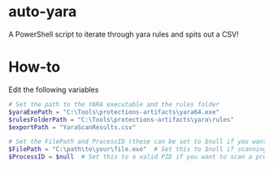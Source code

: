# auto-yara
A PowerShell script to iterate through yara rules and spits out a CSV!

# How-to
Edit the following variables <br>
```powershell
# Set the path to the YARA executable and the rules folder
$yaraExePath = "C:\Tools\protections-artifacts\yara64.exe"
$rulesFolderPath = "C:\Tools\protections-artifacts\yara\rules"
$exportPath = "YaraScanResults.csv"

# Set the FilePath and ProcessID (these can be set to $null if you want to skip them)
$FilePath = "C:\path\to\your\file.exe"  # Set this to $null if scanning a ProcessID
$ProcessID = $null  # Set this to a valid PID if you want to scan a process, or $null to scan a file
```
